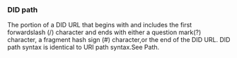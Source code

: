 ### DID path

The portion of a DID URL that begins with and includes the first forwardslash (/) character and ends with either a question mark(?) character, a fragment hash sign (#) character,or the end of the DID URL. DID path syntax is identical to URI path syntax.See Path.